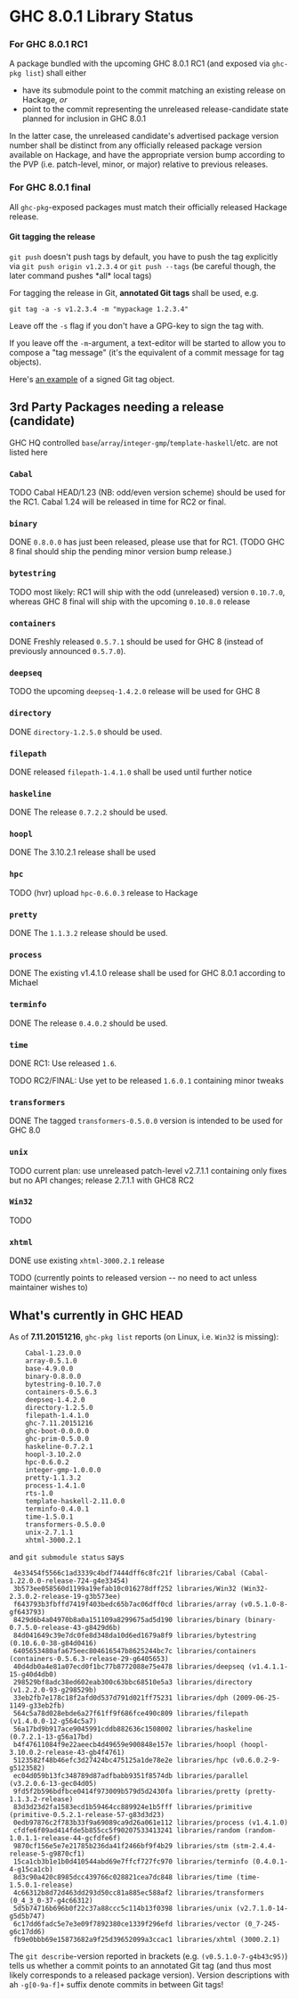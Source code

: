 # GHC 8.0.1 Library Status


### For GHC 8.0.1 RC1



A package bundled with the upcoming GHC 8.0.1 RC1 (and exposed via `ghc-pkg list`) shall either


- have its submodule point to the commit matching an existing release on Hackage, *or*
- point to the commit representing the unreleased release-candidate state planned for inclusion in GHC 8.0.1


In the latter case, the unreleased candidate's advertised package version number shall be distinct from any officially released package version available on Hackage, and have the appropriate version bump according to the PVP (i.e. patch-level, minor, or major) relative to previous releases.


### For GHC 8.0.1 final



All `ghc-pkg`-exposed packages must match their officially released Hackage release.


#### Git tagging the release



`git push` doesn't push tags by default, you have to push the tag explicitly via `git push origin v1.2.3.4` or `git push --tags` (be careful though, the later command pushes \*all\* local tags)



For tagging the release in Git, **annotated Git tags** shall be used, e.g.


```wiki
git tag -a -s v1.2.3.4 -m "mypackage 1.2.3.4"
```


Leave off the `-s` flag if you don't have a GPG-key to sign the tag with.



If you leave off the `-m`-argument, a text-editor will be started to allow you to compose a "tag message" (it's the equivalent of a commit message for tag objects).



Here's [
an example](https://git.haskell.org/packages/deepseq.git/tag/c32a156c8dafaea05e91563afe2f72ad3590f57b) of a signed Git tag object.


## 3rd Party Packages needing a release (candidate)



GHC HQ controlled `base`/`array`/`integer-gmp`/`template-haskell`/etc. are not listed here


### `Cabal`



[](http://hackage.haskell.org/package/Cabal)



TODO Cabal HEAD/1.23 (NB: odd/even version scheme) should be used for the RC1. Cabal 1.24 will be released in time for RC2 or final.


### `binary`



[](http://hackage.haskell.org/package/binary)



DONE `0.8.0.0` has just been released, please use that for RC1. (TODO GHC 8 final should ship the pending minor version bump release.)


### `bytestring`



[](http://hackage.haskell.org/package/bytestring)



TODO most likely: RC1 will ship with the odd (unreleased) version `0.10.7.0`, whereas GHC 8 final will ship with the upcoming `0.10.8.0` release


### `containers`



[](http://hackage.haskell.org/package/containers)



DONE Freshly released `0.5.7.1` should be used for GHC 8 (instead of previously announced `0.5.7.0`).


### `deepseq`



[](http://hackage.haskell.org/package/deepseq)



TODO the upcoming `deepseq-1.4.2.0` release will be used for GHC 8


### `directory`



[](http://hackage.haskell.org/package/directory)



DONE `directory-1.2.5.0` should be used.


### `filepath`



[](http://hackage.haskell.org/package/filepath)



DONE released `filepath-1.4.1.0` shall be used until further notice


### `haskeline`



[](http://hackage.haskell.org/package/haskeline)



DONE The release `0.7.2.2` should be used.


### `hoopl`



[](http://hackage.haskell.org/package/hoopl)



DONE The 3.10.2.1 release shall be used


### `hpc`



[](http://hackage.haskell.org/package/hpc)



TODO (hvr) upload `hpc-0.6.0.3` release to Hackage


### `pretty`



[](http://hackage.haskell.org/package/pretty)



DONE The `1.1.3.2` release should be used.


### `process`



[](http://hackage.haskell.org/package/process)



DONE The existing v1.4.1.0 release shall be used for GHC 8.0.1 according to Michael


### `terminfo`



[](http://hackage.haskell.org/package/terminfo)



DONE The release `0.4.0.2` should be used.


### `time`



[](http://hackage.haskell.org/package/time)



DONE RC1: Use released `1.6`.



TODO RC2/FINAL: Use yet to be released `1.6.0.1` containing minor tweaks


### `transformers`



[](http://hackage.haskell.org/package/transformers)



DONE The tagged `transformers-0.5.0.0` version is intended to be used for GHC 8.0


### `unix`



[](http://hackage.haskell.org/package/unix)



TODO current plan: use unreleased patch-level v2.7.1.1 containing only fixes but no API changes; release 2.7.1.1 with GHC8 RC2


### `Win32`



[](http://hackage.haskell.org/package/Win32)



TODO


### `xhtml`



[](http://hackage.haskell.org/package/xhtml)



DONE use existing `xhtml-3000.2.1` release



TODO (currently points to released version -- no need to act unless maintainer wishes to)


## What's currently in GHC HEAD



As of **7.11.20151216**, `ghc-pkg list` reports (on Linux, i.e. `Win32` is missing):


```wiki
    Cabal-1.23.0.0
    array-0.5.1.0
    base-4.9.0.0
    binary-0.8.0.0
    bytestring-0.10.7.0
    containers-0.5.6.3
    deepseq-1.4.2.0
    directory-1.2.5.0
    filepath-1.4.1.0
    ghc-7.11.20151216
    ghc-boot-0.0.0.0
    ghc-prim-0.5.0.0
    haskeline-0.7.2.1
    hoopl-3.10.2.0
    hpc-0.6.0.2
    integer-gmp-1.0.0.0
    pretty-1.1.3.2
    process-1.4.1.0
    rts-1.0
    template-haskell-2.11.0.0
    terminfo-0.4.0.1
    time-1.5.0.1
    transformers-0.5.0.0
    unix-2.7.1.1
    xhtml-3000.2.1
```


and `git submodule status` says


```wiki
 4e33454f5566c1ad3339c4bdf7444dff6c8fc21f libraries/Cabal (Cabal-1.22.0.0-release-724-g4e33454)
 3b573ee058560d1199a19efab10c016278dff252 libraries/Win32 (Win32-2.3.0.2-release-19-g3b573ee)
 f643793b3fbffd7419f403bedc65b7ac06dff0cd libraries/array (v0.5.1.0-8-gf643793)
 8429d6b4a04970b8a0a151109a8299675ad5d190 libraries/binary (binary-0.7.5.0-release-43-g8429d6b)
 84d041649c39e7dc0fe8d348da10d6ed1679a8f9 libraries/bytestring (0.10.6.0-38-g84d0416)
 6405653480afa675eec804616547b8625244bc7c libraries/containers (containers-0.5.6.3-release-29-g6405653)
 40d4db0a4e81a07ecd0f1bc77b8772088e75e478 libraries/deepseq (v1.4.1.1-15-g40d4db0)
 298529bf8adc38ed602eab300c63bbc68510e5a3 libraries/directory (v1.2.2.0-93-g298529b)
 33eb2fb7e178c18f2afd0d537d791d021ff75231 libraries/dph (2009-06-25-1149-g33eb2fb)
 564c5a78d028ebde6a27f61ff9f686fce490c809 libraries/filepath (v1.4.0.0-12-g564c5a7)
 56a17bd9b917ace9045991cddb882636c1508002 libraries/haskeline (0.7.2.1-13-g56a17bd)
 b4f47611084f9e22aeecb4d49659e900848e157e libraries/hoopl (hoopl-3.10.0.2-release-43-gb4f4761)
 5123582f48b46efc3d27424bc475125a1de78e2e libraries/hpc (v0.6.0.2-9-g5123582)
 ec04d059b13fc348789d87adfbabb9351f8574db libraries/parallel (v3.2.0.6-13-gec04d05)
 9fd5f2b596bdfbce0414f973009b579d5d2430fa libraries/pretty (pretty-1.1.3.2-release)
 83d3d23d2fa1583ecd1b59464cc889924e1b5fff libraries/primitive (primitive-0.5.2.1-release-57-g83d3d23)
 0edb97876c2f783b33f9a69089ca9d26a061e112 libraries/process (v1.4.1.0)
 cfdfe6f09ad414fde5b855cc5f90207533413241 libraries/random (random-1.0.1.1-release-44-gcfdfe6f)
 9870cf156e5e7e21785b236da41f2466bf9f4b29 libraries/stm (stm-2.4.4-release-5-g9870cf1)
 15ca1cb3b1e1b0d410544abd69e7ffcf727fc970 libraries/terminfo (0.4.0.1-4-g15ca1cb)
 8d3c90a420c8985dcc439766c028821cea7dc848 libraries/time (time-1.5.0.1-release)
 4c66312b8d72d463dd293d50cc81a885ec588af2 libraries/transformers (0_4_3_0-37-g4c66312)
 5d5b74716b696b0f22c37a88ccc5c114b13f0398 libraries/unix (v2.7.1.0-14-g5d5b747)
 6c17dd6fadc5e7e3e09f7892380ce1339f296efd libraries/vector (0_7-245-g6c17dd6)
 fb9e0bbb69e15873682a9f25d39652099a3ccac1 libraries/xhtml (3000.2.1)
```


The `git describe`-version reported in brackets (e.g. `(v0.5.1.0-7-g4b43c95)`) tells us whether a commit points to an annotated Git tag (and thus most likely corresponds to a released package version). Version descriptions with ah `-g[0-9a-f]+` suffix denote commits in between Git tags!


